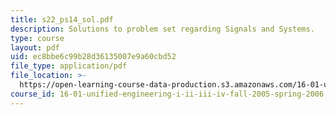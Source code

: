 ```yaml
---
title: s22_ps14_sol.pdf
description: Solutions to problem set regarding Signals and Systems.
type: course
layout: pdf
uid: ec8bbe6c99b28d36135007e9a60cbd52
file_type: application/pdf
file_location: >-
  https://open-learning-course-data-production.s3.amazonaws.com/16-01-unified-engineering-i-ii-iii-iv-fall-2005-spring-2006/ec8bbe6c99b28d36135007e9a60cbd52_s22_ps14_sol.pdf
course_id: 16-01-unified-engineering-i-ii-iii-iv-fall-2005-spring-2006
---
```

